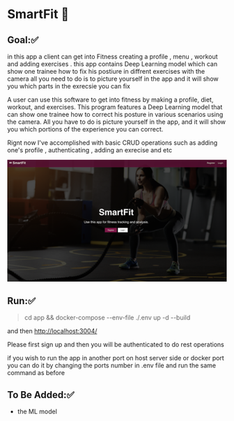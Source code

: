 # SmartFit 💪

## Goal:✅

in this app a client can get into Fitness creating a profile , menu , workout and adding exercises . this app contains Deep Learning model which can show one trainee how to fix his postiure in diffrent exercises with the camera all you need to do is to picture yourself in the app and it will show you which parts in the exrecsie you can fix

A user can use this software to get into fitness by making a profile, diet, workout, and exercises. This program features a Deep Learning model that can show one trainee how to correct his posture in various scenarios using the camera. All you have to do is picture yourself in the app, and it will show you which portions of the experience you can correct.

Rignt now I've accomplished with basic CRUD operations such as adding one's profile , authenticating , adding an exrecise and etc

![1650996540865.png](image/README/Login.png)


## Run:✅

> cd app && docker-compose --env-file ./.env  up -d --build

and then [http://localhost:3004/]()

Please first sign up and then you will be authenticated to do rest operations


if you wish to run the app in another port on host server side or docker port you can do it by changing 
the ports number in .env file and run the same command as before


## To Be Added:✅

* the ML model

